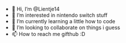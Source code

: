 - 👋 Hi, I’m @Lientje14
- 👀 I’m interested in nintendo switch stuff
- 🌱 I’m currently learning a little how to code
- 💞️ I’m looking to collaborate on things i guess
- 📫 How to reach me gifthub :D

<!---
Lientje14/Lientje14 is a ✨ special ✨ repository because its `README.md` (this file) appears on your GitHub profile.
You can click the Preview link to take a look at your changes.
--->
